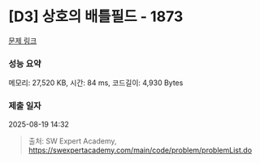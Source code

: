 # [D3] 상호의 배틀필드 - 1873 

[문제 링크](https://swexpertacademy.com/main/code/problem/problemDetail.do?contestProbId=AV5LyE7KD2ADFAXc) 

### 성능 요약

메모리: 27,520 KB, 시간: 84 ms, 코드길이: 4,930 Bytes

### 제출 일자

2025-08-19 14:32



> 출처: SW Expert Academy, https://swexpertacademy.com/main/code/problem/problemList.do